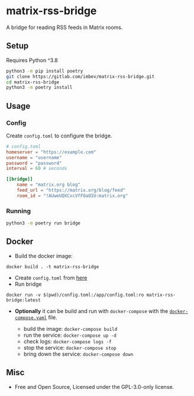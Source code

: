 # matrix-rss-bridge

A bridge for reading RSS feeds in Matrix rooms.

## Setup

Requires Python ^3.8

```sh
python3 -m pip install poetry
git clone https://gitlab.com/imbev/matrix-rss-bridge.git
cd matrix-rss-bridge
python3 -m poetry install
```

## Usage

### Config

Create `config.toml` to configure the bridge.

```toml
# config.toml
homeserver = "https://example.com"
username = "username" 
password = "password"
interval = 60 # seconds

[[bridge]]
    name = "matrix.org blog"
    feed_url = "https://matrix.org/blog/feed"
    room_id = "!AUweUQXCxcVfFOaOIU:matrix.org"
```

### Running

```sh
python3 -m poetry run bridge
```

## Docker

- Build the docker image:

```
docker build . -t matrix-rss-bridge
```

- Create `config.toml` from [here](#config)
- Run bridge

```
docker run -v $(pwd)/config.toml:/app/config.toml:ro matrix-rss-bridge:latest
```

- **Optionally** it can be build and run with `docker-compose` with the [`docker-compose.yaml`](docker-compose.yaml) file.

    - build the image: `docker-compose build`
    - run the service: `docker-compose up -d`
    - check logs: `docker-compose logs -f`
    - stop the service: `docker-compose stop`
    - bring down the service: `docker-compose down`

## Misc

- Free and Open Source, Licensed under the GPL-3.0-only license.
